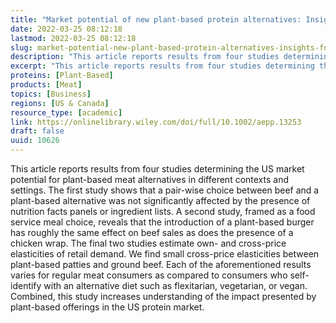 ```yaml
---
title: "Market potential of new plant-based protein alternatives: Insights from four US consumer experiments"
date: 2022-03-25 08:12:18
lastmod: 2022-03-25 08:12:18
slug: market-potential-new-plant-based-protein-alternatives-insights-four-us-consumer
description: "This article reports results from four studies determining the US market potential for plant-based meat alternatives in different contexts and settings. The first study shows that a pair-wise choice between beef and a plant-based alternative was not significantly affected by the presence of nutrition facts panels or ingredient lists. A second study, framed as a food service meal choice, reveals that the introduction of a plant-based burger has roughly the same effect on beef sales as does the presence of a chicken wrap."
excerpt: "This article reports results from four studies determining the US market potential for plant-based meat alternatives in different contexts and settings. The first study shows that a pair-wise choice between beef and a plant-based alternative was not significantly affected by the presence of nutrition facts panels or ingredient lists. A second study, framed as a food service meal choice, reveals that the introduction of a plant-based burger has roughly the same effect on beef sales as does the presence of a chicken wrap."
proteins: [Plant-Based]
products: [Meat]
topics: [Business]
regions: [US & Canada]
resource_type: [academic]
link: https://onlinelibrary.wiley.com/doi/full/10.1002/aepp.13253
draft: false
uuid: 10626
---
```

This article reports results from four studies determining the US market
potential for plant-based meat alternatives in different contexts and
settings. The first study shows that a pair-wise choice between beef and
a plant-based alternative was not significantly affected by the presence
of nutrition facts panels or ingredient lists. A second study, framed as
a food service meal choice, reveals that the introduction of a
plant-based burger has roughly the same effect on beef sales as does the
presence of a chicken wrap. The final two studies estimate own- and
cross-price elasticities of retail demand. We find small cross-price
elasticities between plant-based patties and ground beef. Each of the
aforementioned results varies for regular meat consumers as compared to
consumers who self-identify with an alternative diet such as
flexitarian, vegetarian, or vegan. Combined, this study increases
understanding of the impact presented by plant-based offerings in the US
protein market.
